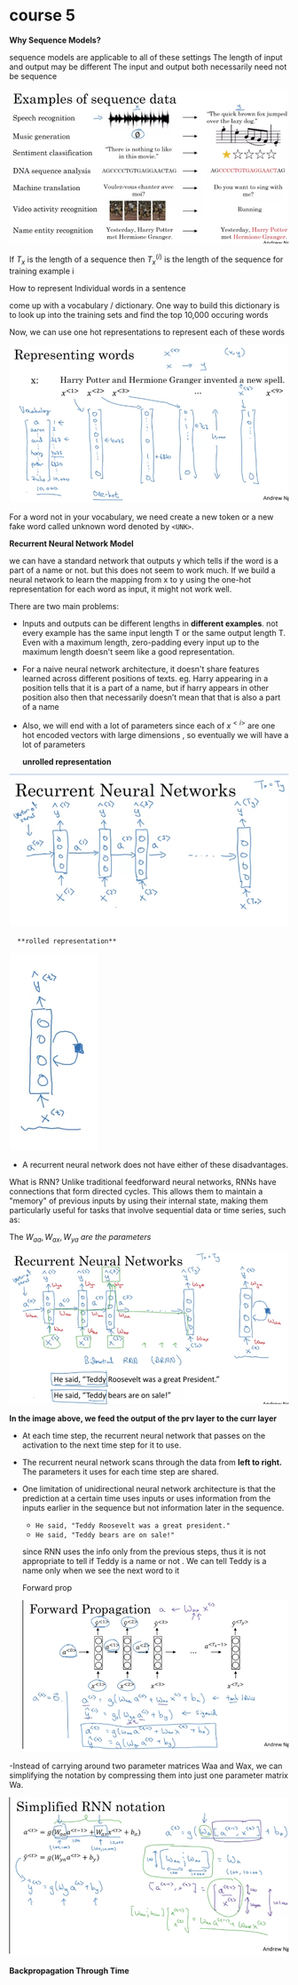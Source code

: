 # course 5

**Why Sequence Models?**

sequence models are applicable to all of these settings
The length of input and output may be different
The input and output both necessarily need not be sequence 

![Untitled](course%205%201b7ff401be374ddc93cfd54496cb5a8c/Untitled.png)

If $T_x$  is the length of a sequence then $T_x^{(i)}$ is the length of the sequence for training example i

How to represent Individual words in a sentence

come up with a vocabulary / dictionary. One way to build this dictionary is to look up into the training sets and find the top 10,000 occuring words

Now, we can use one hot representations to represent each of these words

![Untitled](course%205%201b7ff401be374ddc93cfd54496cb5a8c/Untitled%201.png)

For a word not in your vocabulary, we need create a new token or a new fake word called unknown word denoted by `<UNK>`.

**Recurrent Neural Network Model**

we can have a standard network that outputs y which tells if the word is a part of a name or not. but this does not seem to work much. If we build a neural network to learn the mapping from x to y using the one-hot representation for each word as input, it might not work well.

 There are two main problems:

- Inputs and outputs can be different lengths in **different examples**. not every example has the same input length T or the same output length T. Even with a maximum length, zero-padding every input up to the maximum length doesn't seem like a good representation.
- For a naive neural network architecture, it doesn't share features learned across different positions of texts. eg. Harry appearing in a position tells that it is a part of a name, but if harry appears in other position also then that necessarily doesn’t mean that that is also a part of a name
- Also, we will end with a lot of parameters since each of $x^{<i>}$ are one hot encoded vectors with large dimensions , so eventually we will have a lot of parameters

   **unrolled representation**

![Untitled](course%205%201b7ff401be374ddc93cfd54496cb5a8c/Untitled%202.png)

      **rolled representation**

![Untitled](course%205%201b7ff401be374ddc93cfd54496cb5a8c/Untitled%203.png)

- A recurrent neural network does not have either of these disadvantages.

What is RNN?
Unlike traditional feedforward neural networks, RNNs have connections that form directed cycles. This allows them to maintain a "memory" of previous inputs by using their internal state, making them particularly useful for tasks that involve sequential data or time series, such as:

The $W_{aa} , W_{ax}, W_{ya} \ are \ the \ parameters$ 

![Untitled](course%205%201b7ff401be374ddc93cfd54496cb5a8c/Untitled%204.png)

**In the image above, we feed  the output of the prv layer to the curr layer**

- At each time step, the recurrent neural network that passes on the activation to the next time step for it to use.
- The recurrent neural network scans through the data from **left to right.** The parameters it uses for each time step are shared.
- One limitation of unidirectional neural network architecture is that the prediction at a certain time uses inputs or uses information from the inputs earlier in the sequence but not information later in the sequence.
    - `He said, "Teddy Roosevelt was a great president."`
    - `He said, "Teddy bears are on sale!"`
    
    since RNN uses the info only from the previous steps, thus it is not appropriate to tell if Teddy is a name or not . We can tell Teddy is a name only when we see the next word to it
    
    Forward prop
    
    ![Untitled](course%205%201b7ff401be374ddc93cfd54496cb5a8c/Untitled%205.png)
    

-Instead of carrying around two parameter matrices Waa and Wax, we can simplifying the notation by compressing them into just one parameter matrix Wa.

![Untitled](course%205%201b7ff401be374ddc93cfd54496cb5a8c/Untitled%206.png)

**Backpropagation Through Time**